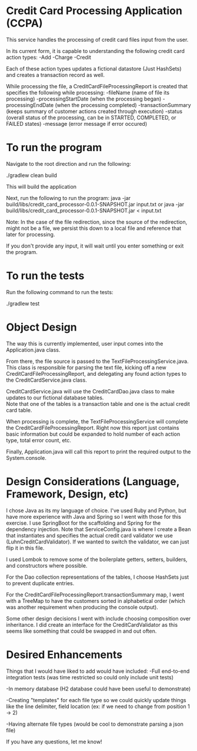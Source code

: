 # Credit Card Processing Application (CCPA)

This service handles the processing of credit card files input from the user.

In its current form, it is capable to understanding the following credit card action types:
-Add
-Charge
-Credit

Each of these action types updates a fictional datastore (Just HashSets) and creates a transaction record as well.

While processing the file, a CreditCardFileProcessingReport is created that specifies the following while processing:
-fileName (name of file its processing)
-processingStartDate (when the processing began)
-processingEndDate (when the processing completed)
-transactionSummary (keeps summary of customer actions created through execution)
-status (overall status of the processing, can be in STARTED, COMPLETED, or FAILED states)
-message (error message if error occured)

# To run the program

Navigate to the root direction and run the following:

./gradlew clean build 

This will build the application

Next, run the following to run the program:
java -jar build/libs/credit_card_processor-0.0.1-SNAPSHOT.jar input.txt
or
java -jar build/libs/credit_card_processor-0.0.1-SNAPSHOT.jar < input.txt

Note: In the case of the file redirection, since the source of the redirection, might not be a file,
we persist this down to a local file and reference that later for processing.

If you don't provide any input, it will wait until you enter something or exit the program.

# To run the tests

Run the following command to run the tests:

./gradlew test

# Object Design

The way this is currently implemented, user input comes into the Application.java class.

From there, the file source is passed to the TextFileProcessingService.java.  This class is responsible for 
parsing the text file, kicking off a new CreditCardFileProcessingReport, and delegating any found action types
to the CreditCardService.java class.

CreditCardService.java will use the CreditCardDao.java class to make updates to our fictional database tables.  
Note that one of the tables is a transaction table and one is the actual credit card table.

When processing is complete, the TextFileProcessingService will complete the CreditCardFileProcessingReport.
Right now this report just contains basic information but could be expanded to hold number of each action type,
total error count, etc.

Finally, Application.java will call this report to print the required output to the System.console.

# Design Considerations (Language, Framework, Design, etc)

I chose Java as its my language of choice.  I've used Ruby and Python, but have more experience with Java and
Spring so I went with those for this exercise.  I use SpringBoot for the scaffolding and Spring for the dependency
injection.  Note that ServiceConfig.java is where I create a Bean that instantiates and specifies the actual 
credit card validator we use (LuhnCreditCardValidator).  If we wanted to switch the validator, we can just flip it
in this file.

I used Lombok to remove some of the boilerplate getters, setters, builders, and constructors where possible.

For the Dao collection representations of the tables, I choose HashSets just to prevent duplicate entries.

For the CreditCardFileProcessingReport.transactionSummary map, I went with a TreeMap to have the customers
sorted in alphabetical order (which was another requirement when producing the console output).

Some other design decisions I went with include choosing composition over inheritance.  I did create an interface
for the CreditCardValidator as this seems like something that could be swapped in and out often.

# Desired Enhancements

Things that I would have liked to add would have included:
-Full end-to-end integration tests (was time restricted so could only include unit tests)

-In memory database (H2 database could have been useful to demonstrate)

-Creating "templates" for each file type so we could quickly update things like the line delimiter, 
field location (ex: if we need to change from position 1 -> 2)

-Having alternate file types (would be cool to demonstrate parsing a json file)

If you have any questions, let me know!

